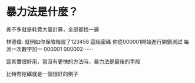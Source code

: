 # 暴力法是什麼？

差不多就是耗費大量計算，全部都找一遍

林德偉: 就例如你保險箱設了123456 這組密碼 你從000001開始進行開鎖測試 每測一次數字加一 000001 000002⋯⋯

這其實很好用，當沒有更快的方法時，暴力法是最後的手段

比特幣挖礦就是一個很好的例子

